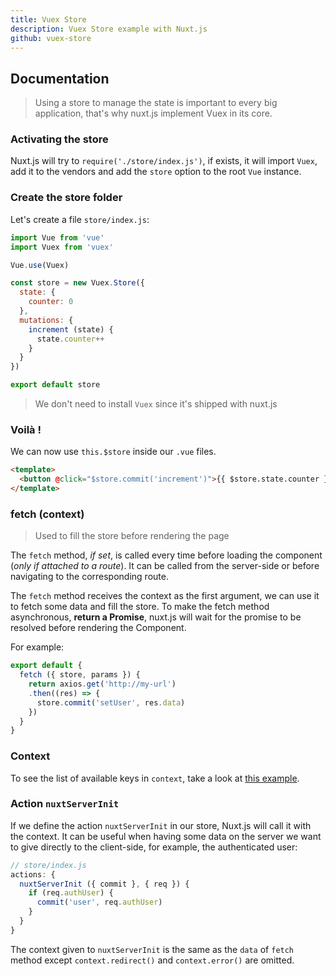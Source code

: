 ```yaml
---
title: Vuex Store
description: Vuex Store example with Nuxt.js
github: vuex-store
---
```


## Documentation

> Using a store to manage the state is important to every big application, that's why nuxt.js implement Vuex in its core.

### Activating the store

Nuxt.js will try to `require('./store/index.js')`, if exists, it will import `Vuex`, add it to the vendors and add the `store` option to the root `Vue` instance.

### Create the store folder

Let's create a file `store/index.js`:

```js
import Vue from 'vue'
import Vuex from 'vuex'

Vue.use(Vuex)

const store = new Vuex.Store({
  state: {
    counter: 0
  },
  mutations: {
    increment (state) {
      state.counter++
    }
  }
})

export default store
```

> We don't need to install `Vuex` since it's shipped with nuxt.js

### Voilà !

We can now use `this.$store` inside our `.vue` files.

```html
<template>
  <button @click="$store.commit('increment')">{{ $store.state.counter }}</button>
</template>
```

### fetch (context)

> Used to fill the store before rendering the page

The `fetch` method, *if set*, is called every time before loading the component (*only if attached to a route*). It can be called from the server-side or before navigating to the corresponding route.

The `fetch` method receives the context as the first argument, we can use it to fetch some data and fill the store. To make the fetch method asynchronous, **return a Promise**, nuxt.js will wait for the promise to be resolved before rendering the Component.

For example:
```js
export default {
  fetch ({ store, params }) {
    return axios.get('http://my-url')
    .then((res) => {
      store.commit('setUser', res.data)
    })
  }
}
```

### Context

To see the list of available keys in `context`, take a look at [this example](examples/async-datas).

### Action `nuxtServerInit`

If we define the action `nuxtServerInit` in our store, Nuxt.js will call it with the context. It can be useful when having some data on the server we want to give directly to the client-side, for example, the authenticated user:
```js
// store/index.js
actions: {
  nuxtServerInit ({ commit }, { req }) {
    if (req.authUser) {
      commit('user', req.authUser)
    }
  }
}
```

The context given to `nuxtServerInit` is the same as the `data` of `fetch` method except `context.redirect()` and `context.error()` are omitted.
